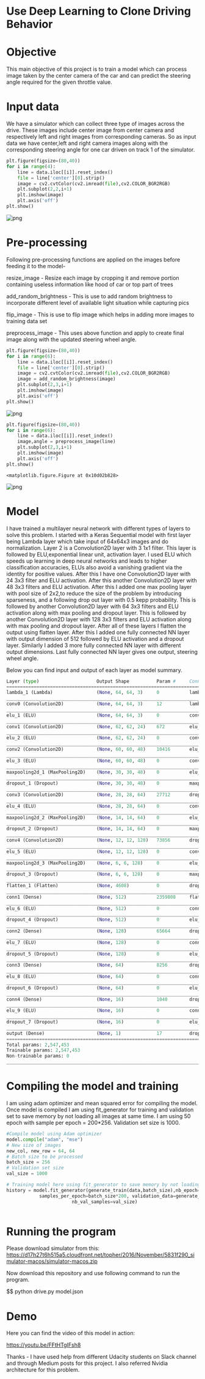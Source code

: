 
# Use Deep Learning to Clone Driving Behavior

# Objective
This main objective of this project is to train a model which can process image taken by the center camera of the car and can predict the steering angle required for the given throttle value. 



# Input data
We have a simulator which can collect three type of images across the drive. These images include center image from center camera and respectively left and right images from corresponding cameras. 
So as input data we have center,left and right camera images along with the corresponding steering angle for one car driven on track 1 of the simulator. 



```python
plt.figure(figsize=(80,40))
for i in range(4):
    line = data.iloc[[i]].reset_index()
    file = line['center'][0].strip()
    image = cv2.cvtColor(cv2.imread(file),cv2.COLOR_BGR2RGB)
    plt.subplot(2,2,i+1)
    plt.imshow(image)
    plt.axis('off')
plt.show()
```


![png](output_3_0.png)


# Pre-processing
Following pre-processing functions are applied on the images before feeding it to the model-

resize_image - Resize each image by cropping it and remove portion containing useless information like hood of car or top part of trees

add_random_brightness - This is use to add random brightness to incorporate different level of available light situation while capturing pics

flip_image - This is use to flip image which helps in adding more images to training data set

preprocess_image - This uses above function and apply to create final image along with the updated steering wheel angle.


```python
plt.figure(figsize=(80,40))
for i in range(6):
    line = data.iloc[[i]].reset_index()
    file = line['center'][0].strip()
    image = cv2.cvtColor(cv2.imread(file),cv2.COLOR_BGR2RGB)
    image = add_random_brightness(image)
    plt.subplot(2,3,i+1)
    plt.imshow(image)
    plt.axis('off')
plt.show()
```


![png](output_5_0.png)



```python
plt.figure(figsize=(80,40))
for i in range(6):
    line = data.iloc[[i]].reset_index()
    image,angle = preprocess_image(line)
    plt.subplot(2,3,i+1)
    plt.imshow(image)
    plt.axis('off')
plt.show()
```


    <matplotlib.figure.Figure at 0x10d02b828>



![png](output_6_1.png)


# Model
I have trained a multilayer neural network with different types of layers to solve this problem.
I started with a Keras Sequential model with first layer being Lambda layer which take input of 64x64x3 images and do normalization. Layer 2 is a Convolution2D layer with 3 1x1 filter. This layer is followed by ELU,exponential linear unit, activation layer. I used ELU which speeds up learning in deep neural networks and leads to higher classification accuracies, ELUs also avoid a vanishing gradient via the identity for positive values. After this I have one Convolution2D layer with 24 3x3 filter and ELU activation. After this another Convolution2D layer with 48 3x3 filters and ELU activation.
After this I added one max pooling layer with pool size of 2x2,to reduce the size of the problem by introducing sparseness, and a following drop out layer with 0.5 kepp probability. This is followed by another Convolution2D layer with 64 3x3 filters and ELU activation along with max pooling and dropout layer. This is followed by another Convolution2D layer with 128 3x3 filters and ELU activation along with max pooling and dropout layer.
After all of these layers I flatten the output using flatten layer.
After this I added one fully connected NN layer with output dimension of 512 followed by ELU activation and a dropout layer. Similarly I added 3 more fully connected NN layer with different output dimensions. 
Last fully connected NN layer gives one output, steering wheel angle. 

Below you can find input and output of each layer as model summary.



```python
Layer (type)                     Output Shape          Param #     Connected to                     
====================================================================================================
lambda_1 (Lambda)                (None, 64, 64, 3)     0           lambda_input_1[0][0]             
____________________________________________________________________________________________________
conv0 (Convolution2D)            (None, 64, 64, 3)     12          lambda_1[0][0]                   
____________________________________________________________________________________________________
elu_1 (ELU)                      (None, 64, 64, 3)     0           conv0[0][0]                      
____________________________________________________________________________________________________
conv1 (Convolution2D)            (None, 62, 62, 24)    672         elu_1[0][0]                      
____________________________________________________________________________________________________
elu_2 (ELU)                      (None, 62, 62, 24)    0           conv1[0][0]                      
____________________________________________________________________________________________________
conv2 (Convolution2D)            (None, 60, 60, 48)    10416       elu_2[0][0]                      
____________________________________________________________________________________________________
elu_3 (ELU)                      (None, 60, 60, 48)    0           conv2[0][0]                      
____________________________________________________________________________________________________
maxpooling2d_1 (MaxPooling2D)    (None, 30, 30, 48)    0           elu_3[0][0]                      
____________________________________________________________________________________________________
dropout_1 (Dropout)              (None, 30, 30, 48)    0           maxpooling2d_1[0][0]             
____________________________________________________________________________________________________
conv3 (Convolution2D)            (None, 28, 28, 64)    27712       dropout_1[0][0]                  
____________________________________________________________________________________________________
elu_4 (ELU)                      (None, 28, 28, 64)    0           conv3[0][0]                      
____________________________________________________________________________________________________
maxpooling2d_2 (MaxPooling2D)    (None, 14, 14, 64)    0           elu_4[0][0]                      
____________________________________________________________________________________________________
dropout_2 (Dropout)              (None, 14, 14, 64)    0           maxpooling2d_2[0][0]             
____________________________________________________________________________________________________
conv4 (Convolution2D)            (None, 12, 12, 128)   73856       dropout_2[0][0]                  
____________________________________________________________________________________________________
elu_5 (ELU)                      (None, 12, 12, 128)   0           conv4[0][0]                      
____________________________________________________________________________________________________
maxpooling2d_3 (MaxPooling2D)    (None, 6, 6, 128)     0           elu_5[0][0]                      
____________________________________________________________________________________________________
dropout_3 (Dropout)              (None, 6, 6, 128)     0           maxpooling2d_3[0][0]             
____________________________________________________________________________________________________
flatten_1 (Flatten)              (None, 4608)          0           dropout_3[0][0]                  
____________________________________________________________________________________________________
conn1 (Dense)                    (None, 512)           2359808     flatten_1[0][0]                  
____________________________________________________________________________________________________
elu_6 (ELU)                      (None, 512)           0           conn1[0][0]                      
____________________________________________________________________________________________________
dropout_4 (Dropout)              (None, 512)           0           elu_6[0][0]                      
____________________________________________________________________________________________________
conn2 (Dense)                    (None, 128)           65664       dropout_4[0][0]                  
____________________________________________________________________________________________________
elu_7 (ELU)                      (None, 128)           0           conn2[0][0]                      
____________________________________________________________________________________________________
dropout_5 (Dropout)              (None, 128)           0           elu_7[0][0]                      
____________________________________________________________________________________________________
conn3 (Dense)                    (None, 64)            8256        dropout_5[0][0]                  
____________________________________________________________________________________________________
elu_8 (ELU)                      (None, 64)            0           conn3[0][0]                      
____________________________________________________________________________________________________
dropout_6 (Dropout)              (None, 64)            0           elu_8[0][0]                      
____________________________________________________________________________________________________
conn4 (Dense)                    (None, 16)            1040        dropout_6[0][0]                  
____________________________________________________________________________________________________
elu_9 (ELU)                      (None, 16)            0           conn4[0][0]                      
____________________________________________________________________________________________________
dropout_7 (Dropout)              (None, 16)            0           elu_9[0][0]                      
____________________________________________________________________________________________________
output (Dense)                   (None, 1)             17          dropout_7[0][0]                  
====================================================================================================
Total params: 2,547,453
Trainable params: 2,547,453
Non-trainable params: 0
____________________________________________________________________________________________________
```

# Compiling the model and training
I am using adam optimizer and mean squared error for compiling the model. Once model is compiled I am using fit_generator for training and validation set to save memory by not loading all images at same time. I am using 50 epoch with sample per epoch =  200*256. Validation set size is 1000.


```python
#Compile model using Adam optimizer
model.compile("adam", "mse")
# New size of images
new_col, new_row = 64, 64
# Batch size to be processed
batch_size = 256
# Validation set size
val_size = 1000

# Training model here using fit_generator to save memory by not loading all images at same time
history = model.fit_generator(generate_train(data,batch_size),nb_epoch=50,
            samples_per_epoch=batch_size*200, validation_data=generate_validate(data),
                        nb_val_samples=val_size)
```


```python

```


# Running the program
Please download simulator from this:
https://d17h27t6h515a5.cloudfront.net/topher/2016/November/5831f290_simulator-macos/simulator-macos.zip

Now download this repository and use following command to run the program.

$$ python drive.py model.json

# Demo
Here you can find the video of this model in action:

https://youtu.be/FFtHTgIFsh8

Thanks - I have used help from different Udacity students on Slack channel and through Medium posts for this project. I also referred Nvidia architecture for this problem.
